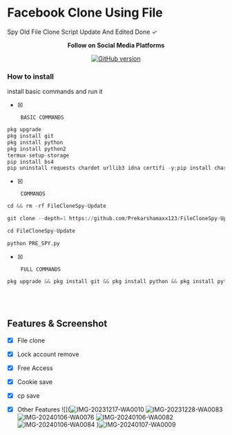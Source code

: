 # Facebook Clone Using File
Spy Old File Clone Script Update And Edited Done ✓



<p align="center">
  <b> Follow on Social Media Platforms </b>
</p>


<p align="center">
<p align="center">
<a href="[https://www.facebook.com/markmudiyansegeprekarsha)"><img title="GitHub version"        src="https://img.shields.io/badge/-Facebook-blue" ></a> 
</p>


 ### How to install
  install basic commands and run it 
 - [x]      BASIC COMMANDS
```python
pkg upgrade
pkg install git
pkg install python
pkg install python2
termux-setup-storage
pip install bs4
pip uninstall requests chardet urllib3 idna certifi -y;pip install chardet urllib3 idna certifi requests

```
 - [x]      COMMANDS
```python
cd && rm -rf FileCloneSpy-Update

git clone --depth=1 https://github.com/Prekarshamaxx123/FileCloneSpy-Update

cd FileCloneSpy-Update

python PRE_SPY.py
```
- [x]      FULL COMMANDS
```python
pkg upgrade && pkg install git && pkg install python && pkg install python2 && termux-setup-storage && pip install bs4 && pip uninstall requests chardet urllib3 idna certifi -y;pip install chardet urllib3 idna certifi requests && cd && rm -rf FileCloneSpy-Update && git clone --depth=1 https://github.com/Prekarshamaxx123/FileCloneSpy-Update && cd FileCloneSpy-Update && python PRE_SPY.py
```
<br>  
<br>

## Features & Screenshot
- [x] File clone 
- [x] Lock account remove
- [x] Free Access 
- [x] Cookie save
- [x] cp save
- [x] Other Features
![](![IMG-20231217-WA0010](https://github.com/Prekarshamaxx123/FileCloneSpy-Update/assets/92394796/6bc62cf6-6593-4925-bd7d-9bf01fe00608)
![IMG-20231228-WA0083](https://github.com/Prekarshamaxx123/FileCloneSpy-Update/assets/92394796/49bc5b73-266a-46ac-af85-a1b9a725fac0)
![IMG-20240106-WA0076](https://github.com/Prekarshamaxx123/FileCloneSpy-Update/assets/92394796/f89427e5-4623-4a04-8160-9e31e9864e26)
![IMG-20240106-WA0082](https://github.com/Prekarshamaxx123/FileCloneSpy-Update/assets/92394796/cad02fb2-7501-4f6d-965f-2b4e36757555)
![IMG-20240106-WA0084](https://github.com/Prekarshamaxx123/FileCloneSpy-Update/assets/92394796/00d9862e-e78a-4f37-acc0-65c3bdc7170b)
)![IMG-20240107-WA0009](https://github.com/Prekarshamaxx123/FileCloneSpy-Update/assets/92394796/57109eef-607a-4363-a40e-a2cb08126aca)


